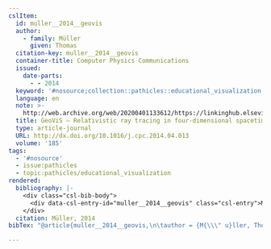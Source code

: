 ```yaml
---
cslItem:
  id: muller__2014__geovis
  author:
    - family: Müller
      given: Thomas
  citation-key: muller__2014__geovis
  container-title: Computer Physics Communications
  issued:
    date-parts:
      - - 2014
  keyword: '#nosource;collection::pathicles::educational_visualization'
  language: en
  note: >-
    http://web.archive.org/web/20200401133612/https://linkinghub.elsevier.com/retrieve/pii/S0010465514001362
  title: GeoViS – Relativistic ray tracing in four-dimensional spacetimes
  type: article-journal
  URL: http://dx.doi.org/10.1016/j.cpc.2014.04.013
  volume: '185'
tags:
  - '#nosource'
  - issue:pathicles
  - topic:pathicles/educational_visualization
rendered:
  bibliography: |-
    <div class="csl-bib-body">
      <div data-csl-entry-id="muller__2014__geovis" class="csl-entry">Müller, T. 2014 “GeoViS – Relativistic ray tracing in four-dimensional spacetimes,” <i>Computer Physics Communications</i>, 185. Available at: <a href='http://dx.doi.org/10.1016/j.cpc.2014.04.013.'>http://dx.doi.org/10.1016/j.cpc.2014.04.013.</a></div>
    </div>
  citation: Müller, 2014
bibTex: "@article{muller__2014__geovis,\n\tauthor = {M{\\\" u}ller, Thomas},\n\tjournal = {Computer Physics Communications},\n\tyear = {2014},\n\tnote = {http://web.archive.org/web/20200401133612/https://linkinghub.elsevier.com/retrieve/pii/S0010465514001362},\n\ttitle = {GeoViS -- {Relativistic} ray tracing in four-dimensional spacetimes},\n\thowpublished = {http://dx.doi.org/10.1016/j.cpc.2014.04.013},\n\tvolume = {185},\n}\n\n"

---
```


